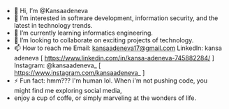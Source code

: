- 👋 Hi, I’m @Kansaadeneva
- 👀 I’m interested in software development, information security, and the latest in technology trends.
- 🌱 I’m currently learning informatics engineering.
- 💞️ I’m looking to collaborate on exciting projects of technology.
- 📫 How to reach me
      Email: kansaadeneva17@gmail.com
      LinkedIn: kansa adeneva [ https://www.linkedin.com/in/kansa-adeneva-745882284/ ]
      Instagram: @kansaadeneva_ [ https://www.instagram.com/kansaadeneva_ ]
- ⚡ Fun fact: hmm??? I'm human lol. When i'm not pushing code, you might find me exploring social media,
- enjoy a cup of coffe, or simply marveling at the wonders of life.

<!---
Kansaadeneva/Kansaadeneva is a ✨ special ✨ repository because its `README.md` (this file) appears on your GitHub profile.
You can click the Preview link to take a look at your changes.
--->
